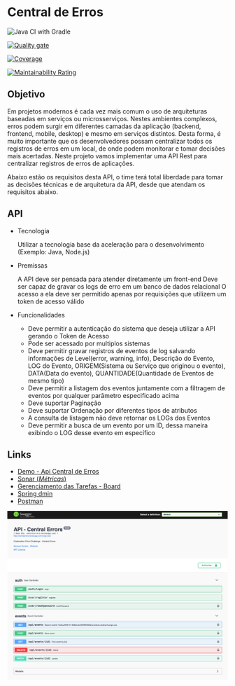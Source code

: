# Central de Erros

![Java CI with Gradle](https://github.com/acelera-codenation/erros-center/workflows/Java%20CI%20with%20Gradle/badge.svg)

[![Quality gate](https://sonarcloud.io/api/project_badges/quality_gate?project=acelera-codenation_erros-center&branch=master)](https://sonarcloud.io/dashboard?id=acelera-codenation_erros-center)

[![Coverage](https://sonarcloud.io/api/project_badges/measure?project=acelera-codenation_erros-center&metric=coverage)](https://sonarcloud.io/dashboard?id=acelera-codenation_erros-center)

[![Maintainability Rating](https://sonarcloud.io/api/project_badges/measure?project=acelera-codenation_erros-center&metric=sqale_rating)](https://sonarcloud.io/dashboard?id=acelera-codenation_erros-center)

## Objetivo

Em projetos modernos é cada vez mais comum o uso de arquiteturas baseadas em serviços ou microsserviços. Nestes ambientes complexos, erros podem surgir em diferentes camadas da aplicação (backend, frontend, mobile, desktop) e mesmo em serviços distintos. Desta forma, é muito importante que os desenvolvedores possam centralizar todos os registros de erros em um local, de onde podem monitorar e tomar decisões mais acertadas. Neste projeto vamos implementar uma API Rest para centralizar registros de erros de aplicações.

Abaixo estão os requisitos desta API, o time terá total liberdade para tomar as decisões técnicas e de arquitetura da API, desde que atendam os requisitos abaixo.

## API

- Tecnologia
    
    Utilizar a tecnologia base da aceleração para o desenvolvimento (Exemplo: Java, Node.js)
- Premissas
    
    A API deve ser pensada para atender diretamente um front-end
    Deve ser capaz de gravar os logs de erro em um banco de dados relacional
    O acesso a ela deve ser permitido apenas por requisições que utilizem um token de acesso válido

- Funcionalidades
    
    - Deve permitir a autenticação do sistema que deseja utilizar a API gerando o Token de Acesso
    - Pode ser acessado por multiplos sistemas
    - Deve permitir gravar registros de eventos de log salvando informações de Level(error, warning, info), Descrição do Evento, LOG do Evento, ORIGEM(Sistema ou Serviço que originou o evento), DATA(Data do evento), QUANTIDADE(Quantidade de Eventos de mesmo tipo)
    - Deve permitir a listagem dos eventos juntamente com a filtragem de eventos por qualquer parâmetro especificado acima
    - Deve suportar Paginação
    - Deve suportar Ordenação por diferentes tipos de atributos
    - A consulta de listagem não deve retornar os LOGs dos Eventos
    - Deve permitir a busca de um evento por um ID, dessa maneira exibindo o LOG desse evento em específico
    
    
## Links

 - [Demo - Api Central de Erros](https://centralerrors.herokuapp.com) 
 - [Sonar (_Métricas_)](https://sonarcloud.io/dashboard?id=acelera-codenation_erros-center)
 - [Gerenciamento das Tarefas - Board](https://github.com/orgs/acelera-codenation/projects/1) 
 - [Spring dmin](https://central-admin.herokuapp.com/applications)
 - [Postman](https://samuelsantos-dev.postman.co/collections/1130955-57bc8d31-fda0-4ae3-b7e3-3080ed91fc75?version=latest&workspace=ba1f86a7-4d07-4597-bcc3-b23c3c58956a)

![Alt Text](./docs/demo.png)